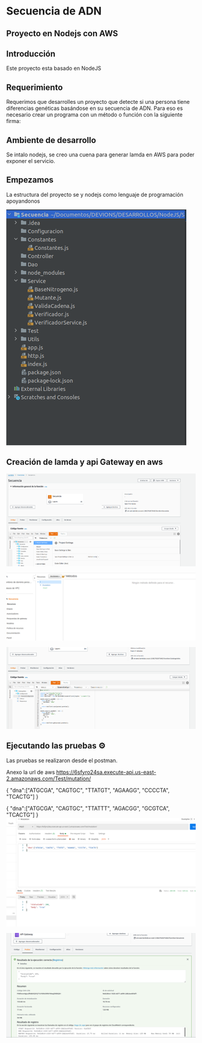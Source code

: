# Secuencia de ADN
## Proyecto en Nodejs con AWS
## Introducción

Este proyecto esta basado en NodeJS

## Requerimiento
Requerimos que desarrolles un proyecto que detecte si una persona tiene diferencias genéticas basándose en
su secuencia de ADN. Para eso es necesario crear un programa con un método o función con la siguiente
firma:

## Ambiente de desarrollo
Se intalo nodejs, se creo una cuena para generar lamda en AWS para poder exponer el servicio.



<!-- Empezamos -->
## Empezamos

La estructura del proyecto se  y  nodejs como lenguaje de programación apoyandonos 

![alt text](https://github.com/jorauche/Secuenciadna/blob/master/Estructura.png)

## Creación de lamda y api Gateway en aws
![alt text](https://github.com/jorauche/Secuenciadna/blob/master/CrearFuncionLamda.png)

![alt text](https://github.com/jorauche/Secuenciadna/blob/master/ApiGateway.png)

![alt text](https://github.com/jorauche/Secuenciadna/blob/master/EstructuraParaDynamo.png)


## Ejecutando las pruebas ⚙️
Las pruebas se realizaron desde el postman.

Anexo la url de aws https://6sfyro24sa.execute-api.us-east-2.amazonaws.com/Test/mutation/

{
 "dna":["ATGCGA", "CAGTGC", "TTATGT", "AGAAGG", "CCCCTA", "TCACTG"]
}

{
 "dna":["ATGCGA", "CAGTGC", "TTATTT", "AGACGG", "GCGTCA", "TCACTG"]
}
![alt text](https://github.com/jorauche/Secuenciadna/blob/master/PruebasPostman.png)



![alt text](https://github.com/jorauche/Secuenciadna/blob/master/PruebaDentroAWS.png)



